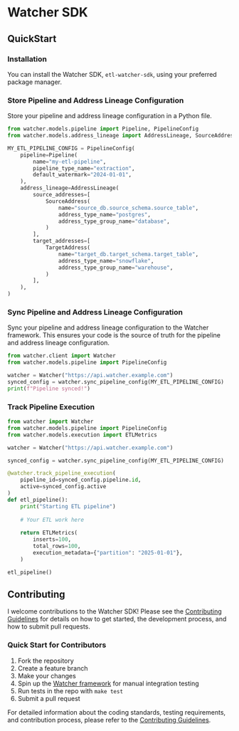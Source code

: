 # Watcher SDK

## QuickStart

### Installation

You can install the Watcher SDK, `etl-watcher-sdk`, using your preferred package manager.

### Store Pipeline and Address Lineage Configuration

Store your pipeline and address lineage configuration in a Python file.

```python
from watcher.models.pipeline import Pipeline, PipelineConfig
from watcher.models.address_lineage import AddressLineage, SourceAddress, TargetAddress

MY_ETL_PIPELINE_CONFIG = PipelineConfig(
    pipeline=Pipeline(
        name="my-etl-pipeline",
        pipeline_type_name="extraction",
        default_watermark="2024-01-01",
    ),
    address_lineage=AddressLineage(
        source_addresses=[
            SourceAddress(
                name="source_db.source_schema.source_table",
                address_type_name="postgres",
                address_type_group_name="database",
            )
        ],
        target_addresses=[
            TargetAddress(
                name="target_db.target_schema.target_table",
                address_type_name="snowflake",
                address_type_group_name="warehouse",
            )
        ],
    ),
)
```

### Sync Pipeline and Address Lineage Configuration

Sync your pipeline and address lineage configuration to the Watcher framework. 
This ensures your code is the source of truth for the pipeline and address lineage configuration.

```python
from watcher.client import Watcher
from watcher.models.pipeline import PipelineConfig

watcher = Watcher("https://api.watcher.example.com")
synced_config = watcher.sync_pipeline_config(MY_ETL_PIPELINE_CONFIG)
print(f"Pipeline synced!")
```

### Track Pipeline Execution

```python
from watcher import Watcher
from watcher.models.pipeline import PipelineConfig
from watcher.models.execution import ETLMetrics

watcher = Watcher("https://api.watcher.example.com")

synced_config = watcher.sync_pipeline_config(MY_ETL_PIPELINE_CONFIG)

@watcher.track_pipeline_execution(
    pipeline_id=synced_config.pipeline.id, 
    active=synced_config.active
)
def etl_pipeline():
    print("Starting ETL pipeline")
    
    # Your ETL work here
    
    return ETLMetrics(
        inserts=100,
        total_rows=100,
        execution_metadata={"partition": "2025-01-01"},
    )

etl_pipeline()
```



## Contributing

I welcome contributions to the Watcher SDK! Please see the [Contributing Guidelines](CONTRIBUTING.md) for details on how to get started, the development process, and how to submit pull requests.

### Quick Start for Contributors
1. Fork the repository
2. Create a feature branch
3. Make your changes
4. Spin up the [Watcher framework](https://github.com/cmgoffena13/etl-watcher) for manual integration testing
5. Run tests in the repo with `make test`
6. Submit a pull request

For detailed information about the coding standards, testing requirements, and contribution process, please refer to the [Contributing Guidelines](CONTRIBUTING.md).
